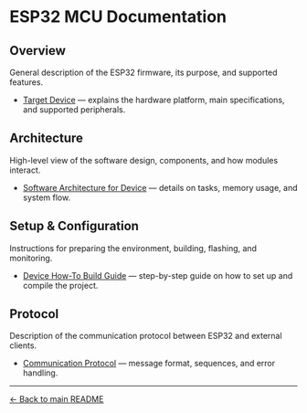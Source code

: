 # ESP32 MCU Documentation

## Overview  
General description of the ESP32 firmware, its purpose, and supported features.  
- [Target Device](../docs/device/target.md) — explains the hardware platform, main specifications, and supported peripherals.  

## Architecture  
High-level view of the software design, components, and how modules interact.  
- [Software Architecture for Device](../docs/device/architecture.md) — details on tasks, memory usage, and system flow.  

## Setup & Configuration  
Instructions for preparing the environment, building, flashing, and monitoring.  
- [Device How-To Build Guide](../docs/device/howto.md) — step-by-step guide on how to set up and compile the project.  

## Protocol  
Description of the communication protocol between ESP32 and external clients.  
- [Communication Protocol](../docs/general/protocol.md) — message format, sequences, and error handling.  

---

[← Back to main README](../README.md)
